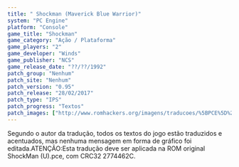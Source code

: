 ```yaml
---
title: " Shockman (Maverick Blue Warrior)"
system: "PC Engine"
platform: "Console"
game_title: "Shockman"
game_category: "Ação / Plataforma"
game_players: "2"
game_developer: "Winds"
game_publisher: "NCS"
game_release_date: "??/??/1992"
patch_group: "Nenhum"
patch_site: "Nenhum"
patch_version: "0.95"
patch_release: "28/02/2017"
patch_type: "IPS"
patch_progress: "Textos"
patch_images: ["http://www.romhackers.org/imagens/traducoes/%5BPCE%5D%20ShockMan%20-%20Maverick%20Blue%20Warrior%20-%201.png","http://www.romhackers.org/imagens/traducoes/%5BPCE%5D%20ShockMan%20-%20Maverick%20Blue%20Warrior%20-%202.png","http://www.romhackers.org/imagens/traducoes/%5BPCE%5D%20ShockMan%20-%20Maverick%20Blue%20Warrior%20-%203.png"]
---
```

Segundo o autor da tradução, todos os textos do jogo estão traduzidos e acentuados, mas nenhuma mensagem em forma de gráfico foi editada.ATENÇÃO:Esta tradução deve ser aplicada na ROM original ShockMan (U).pce, com CRC32 2774462C.